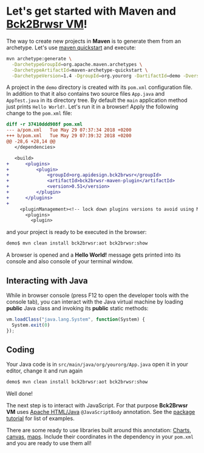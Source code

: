 # Let's get started with **Maven** and [Bck2Brwsr VM](../README.md)!

The way to create new projects in **Maven** is to generate them from an
archetype. Let's use [maven quickstart](https://maven.apache.org/archetypes/maven-archetype-quickstart/)
and execute:
```bash
mvn archetype:generate \
  -DarchetypeGroupId=org.apache.maven.archetypes \
  -DarchetypeArtifactId=maven-archetype-quickstart \
  -DarchetypeVersion=1.4 -DgroupId=org.yourorg -DartifactId=demo -Dversion=1.0-SNAPSHOT
```
A project in the `demo` directory is created with its `pom.xml` configuration file.
In addition to that it also contains two source files `App.java` and `AppTest.java`
in its directory tree. By default the `main` application method just prints
`Hello World!`. Let's run it in a browser! Apply the following change to the
`pom.xml` file:
```diff
diff -r 37410ddd908f pom.xml
--- a/pom.xml   Tue May 29 07:37:34 2018 +0200
+++ b/pom.xml   Tue May 29 07:39:32 2018 +0200
@@ -28,6 +28,14 @@
   </dependencies>

   <build>
+      <plugins>
+          <plugin>
+              <groupId>org.apidesign.bck2brwsr</groupId>
+              <artifactId>bck2brwsr-maven-plugin</artifactId>
+              <version>0.51</version>
+          </plugin>
+      </plugins>
+
     <pluginManagement><!-- lock down plugins versions to avoid using Maven defaults (may be moved to parent pom) -->
       <plugins>
         <plugin>
```
and your project is ready to be executed in the browser:
```bash
demo$ mvn clean install bck2brwsr:aot bck2brwsr:show
```
A browser is opened and a **Hello World!** message gets printed into its console
and also console of your terminal window.

## Interacting with Java

While in browser console (press F12 to open the developer tools with the console tab),
you can interact with the Java virtual machine by loading **public** Java class
and invoking its **public** static methods:
```js
vm.loadClass("java.lang.System", function(System) {
  System.exit(0)
});
```

## Coding

Your Java code is in `src/main/java/org/yourorg/App.java` open it in your
editor, change it and run again
```bash
demo$ mvn clean install bck2brwsr:aot bck2brwsr:show
```
Well done!

The next step is to interact with JavaScript. For that purpose **Bck2Brwsr VM**
    uses [Apache HTML/Java](https://github.com/apache/netbeans-html4j/)
`@JavaScriptBody` annotation. See the [package tutorial](http://bits.netbeans.org/html+java/1.7.1/net/java/html/js/package-summary.html)
for list of examples.

There are some ready to use libraries built around this annotation:
[Charts](https://dukescript.com/javadoc/charts/),
[canvas](https://dukescript.com/javadoc/canvas/),
[maps](https://dukescript.com/javadoc/leaflet4j/).
Include their coordinates in the dependency in your `pom.xml` and you are
ready to use them all!
